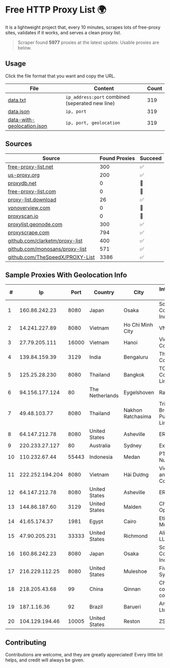 
# Free HTTP Proxy List 🌍

It is a lightweight project that, every 10 minutes, scrapes lots of free-proxy sites, validates if it works, and serves a clean proxy list.


> Scraper found **5977** proxies at the latest update. Usable proxies are below.

## Usage

Click the file format that you want and copy the URL.


|File|Content|Count|
|----|-------|-----|
|[data.txt](https://raw.githubusercontent.com/themiralay/Proxy-List-World/master/data.txt)|`ip_address:port` combined (seperated new line)|319|
|[data.json](https://raw.githubusercontent.com/themiralay/Proxy-List-World/master/data.json)|`ip, port`|319|
|[data-with-geolocation.json](https://raw.githubusercontent.com/themiralay/Proxy-List-World/master/data-with-geolocation.json)|`ip, port, geolocation`|319|

## Sources

|Source|Found Proxies|Succeed|
|------|-------------|-------|
|[free-proxy-list.net](https://free-proxy-list.net)|300|✅|
|[us-proxy.org](https://www.us-proxy.org)|200|✅|
|[proxydb.net](http://proxydb.net)|0|🚫|
|[free-proxy-list.com](https://free-proxy-list.com/?page=&port=&type%5B%5D=http&type%5B%5D=https&up_time=0&search=Search)|0|🚫|
|[proxy-list.download](https://www.proxy-list.download/HTTP)|26|✅|
|[vpnoverview.com](https://vpnoverview.com/privacy/anonymous-browsing/free-proxy-servers)|0|🚫|
|[proxyscan.io](https://www.proxyscan.io)|0|🚫|
|[proxylist.geonode.com](https://proxylist.geonode.com/api/proxy-list?limit=300&page=1&sort_by=lastChecked&sort_type=desc&protocols=http,https)|300|✅|
|[proxyscrape.com](https://api.proxyscrape.com/v2/?request=displayproxies&protocol=http&timeout=10000&country=all&ssl=all&anonymity=all)|794|✅|
|[github.com/clarketm/proxy-list](https://raw.githubusercontent.com/clarketm/proxy-list/master/proxy-list-raw.txt)|400|✅|
|[github.com/monosans/proxy-list](https://raw.githubusercontent.com/monosans/proxy-list/main/proxies/http.txt)|571|✅|
|[github.com/TheSpeedX/PROXY-List](https://raw.githubusercontent.com/TheSpeedX/PROXY-List/master/http.txt)|3386|✅|


## Sample Proxies With Geolocation Info

|#|Ip|Port|Country|City|Internet Service Provider|
|-|--|----|-------|----|-------------------------|
|1|160.86.242.23|8080|Japan|Osaka|Sony Network Communications Inc|
|2|14.241.227.89|8080|Vietnam|Ho Chi Minh City|VNPT|
|3|27.79.205.111|16000|Vietnam|Hanoi|Viettel Corporation|
|4|139.84.159.39|3129|India|Bengaluru|The Constant Company, LLC|
|5|125.25.28.230|8080|Thailand|Bangkok|TOT Public Company Limited|
|6|94.156.177.124|80|The Netherlands|Eygelshoven|Railnet LLC|
|7|49.48.103.77|8080|Thailand|Nakhon Ratchasima|Triple T Broadband Public Company Limited|
|8|64.147.212.78|8080|United States|Asheville|ERC Broadband|
|9|220.233.27.127|80|Australia|Sydney|Exetel Pty Ltd|
|10|110.232.67.44|55443|Indonesia|Medan|PT. Media Antar Nusa|
|11|222.252.194.204|8080|Vietnam|Hải Dương|VietNam Post and Telecom Corporation|
|12|64.147.212.78|8080|United States|Asheville|ERC Broadband|
|13|144.86.187.60|3129|United States|Malden|Charles River Operation|
|14|41.65.174.37|1981|Egypt|Cairo|Etisalat Misr Mobile BB|
|15|47.90.205.231|33333|United States|Richmond|Alibaba.com LLC|
|16|160.86.242.23|8080|Japan|Osaka|Sony Network Communications Inc|
|17|216.229.112.25|8080|United States|Muleshoe|Five Area Systems, LLC|
|18|218.205.43.68|99|China|Qinnan|China Mobile communications corporation|
|19|187.1.16.36|92|Brazil|Barueri|America-NET Ltda.|
|20|104.129.194.46|10005|United States|Reston|ZSCALER, INC.|



## Contributing

Contributions are welcome, and they are greatly appreciated! Every
little bit helps, and credit will always be given.

